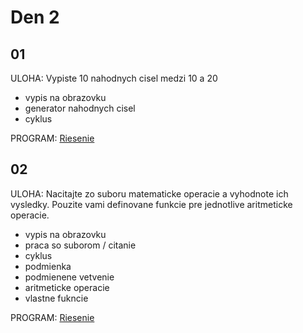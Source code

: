 # Den 2

## 01

ULOHA: Vypiste 10 nahodnych cisel medzi 10 a 20

- vypis na obrazovku
- generator nahodnych cisel
- cyklus

PROGRAM: [Riesenie](01.c)

## 02

ULOHA: Nacitajte zo suboru matematicke operacie a vyhodnote ich vysledky. Pouzite vami definovane funkcie pre jednotlive aritmeticke operacie.

- vypis na obrazovku
- praca so suborom / citanie
- cyklus
- podmienka
- podmienene vetvenie
- aritmeticke operacie
- vlastne fukncie

PROGRAM: [Riesenie](02.c)